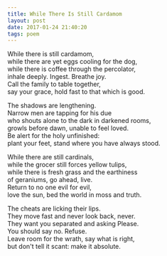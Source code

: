 ```yaml
---
title: While There Is Still Cardamom
layout: post
date: 2017-01-24 21:40:20
tags: poem
---
```


While there is still cardamom,<br>
while there are yet eggs cooling for the dog,<br>
while there is coffee through the percolator,<br>
inhale deeply. Ingest. Breathe joy.<br>
Call the family to table together,<br>
say your grace, hold fast to that which is good.

The shadows are lengthening.<br>
Narrow men are tapping for his due<br>
who shouts alone to the dark in darkened rooms,<br>
growls before dawn, unable to feel loved.<br>
Be alert for the holy unfinished:<br>
plant your feet, stand where you have always stood.

While there are still cardinals,<br>
while the grocer still forces yellow tulips,<br>
while there is fresh grass and the earthiness<br>
of geraniums, go ahead, live.<br>
Return to no one evil for evil,<br>
love the sun, bed the world in moss and truth.

The cheats are licking their lips.<br>
They move fast and never look back, never.<br>
They want you separated and asking Please.<br>
You should say no. Refuse.<br>
Leave room for the wrath, say what is right,<br>
but don't tell it scant: make it absolute.
<!--share-->
